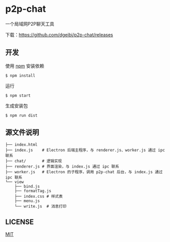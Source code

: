 # p2p-chat

一个局域网P2P聊天工具

下载：https://github.com/dgeibi/p2p-chat/releases

## 开发

使用 [npm](https://nodejs.org/en/download/current/) 安装依赖

```
$ npm install
```

运行

```
$ npm start
```

生成安装包

```
$ npm run dist
```

## 源文件说明

```
├── index.html
├── index.js    # Electron 后端主程序，与 renderer.js、worker.js 通过 ipc 联系
├── chat/       # 逻辑实现
├── renderer.js # 界面渲染，与 index.js 通过 ipc 联系
├── worker.js   # Electron 的子程序，调用 p2p-chat 后台，与 index.js 通过 ipc 联系
└── view
    ├── bind.js
    ├── formatTag.js
    ├── index.css # 样式表
    ├── menu.js
    └── write.js  # 消息打印
```

## LICENSE

[MIT](LICENSE)
